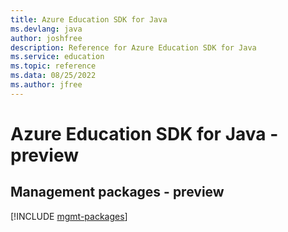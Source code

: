 ```yaml
---
title: Azure Education SDK for Java
ms.devlang: java
author: joshfree
description: Reference for Azure Education SDK for Java
ms.service: education
ms.topic: reference
ms.data: 08/25/2022
ms.author: jfree
---
```

# Azure Education SDK for Java - preview

## Management packages - preview
[!INCLUDE [mgmt-packages](education-mgmt-index.md)]
